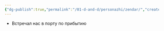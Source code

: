 ```yaml
---
{"dg-publish":true,"permalink":"/01-d-and-d/personazhi/zendar/","created":"2024-11-09T09:06:49.909+03:00","updated":"2023-12-26T14:51:40.875+03:00"}
---
```


- Встречал нас в порту по прибытию